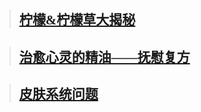 >
>## [<font face="STCAIYUN">柠檬&柠檬草大揭秘</font>](https://iflynote.com/h/s/doc/f8b6IRx4V4CqI2l8)

>
>## [<font face="STCAIYUN">治愈心灵的精油——抚慰复方</font>](https://iflynote.com/h/s/doc/sNX97cTGf1IKqIU9)

>
>## [<font face="STCAIYUN">皮肤系统问题</font>](https://iflynote.com/h/s/doc/Nu5yNvXzMAlj76Lf)
